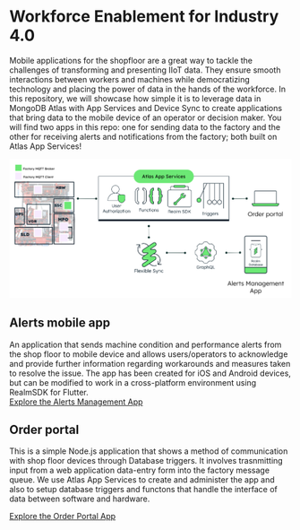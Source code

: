 # Workforce Enablement for Industry 4.0
Mobile applications for the shopfloor are a great way to tackle the challenges of transforming and presenting IIoT data. They ensure smooth interactions between workers and machines while democratizing technology and placing the power of data in the hands of the workforce.
In this repository, we will showcase how simple it is to leverage data in MongoDB Atlas with App Services and Device Sync to create applications that bring data to the mobile device of an operator or decision maker. You will find two apps in this repo: one for sending data to the factory and the other for receiving alerts and notifications from the factory; both built on Atlas App Services!


![Reference Architecture](media/arq.png?raw=true)

## Alerts mobile app
An application that sends machine condition and performance alerts from the shop floor to mobile device and allows users/operators to acknowledge and provide further information regarding workarounds and measures taken to resolve the issue. The app has been created for iOS and Android devices, but can be modified to work in a cross-platform environment using RealmSDK for Flutter.<br>
[Explore the Alerts Management App](https://github.com/mongodb-industry-solutions/WorkforceEnablement/tree/main/Alerts%20mobile%20app)

## Order portal
This is a simple Node.js application that shows a method of communication with shop floor devices through Database triggers. It involves trasnmitting input from a web application data-entry form into the factory message queue. We use Atlas App Services to create and administer the app and also to setup database triggers and functons that handle the interface of data between software and hardware.<br>

[Explore the Order Portal App](https://github.com/mongodb-industry-solutions/WorkforceEnablement/tree/main/Order%20portal)
